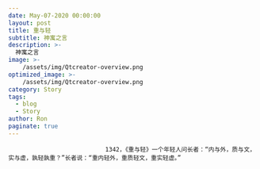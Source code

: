 ```yaml
---
date: May-07-2020 00:00:00
layout: post
title: 重与轻
subtitle: 神寓之言
description: >-
  神寓之言
image: >-
    /assets/img/Qtcreator-overview.png
optimized_image: >-
    /assets/img/Qtcreator-overview.png
category: Story
tags:
  - blog
  - Story
author: Ron
paginate: true
---
```


							　　1342，《重与轻》一个年轻人问长者：“内与外，质与文，实与虚，孰轻孰重？”长者说：“重内轻外，重质轻文，重实轻虚。”
							
							
						